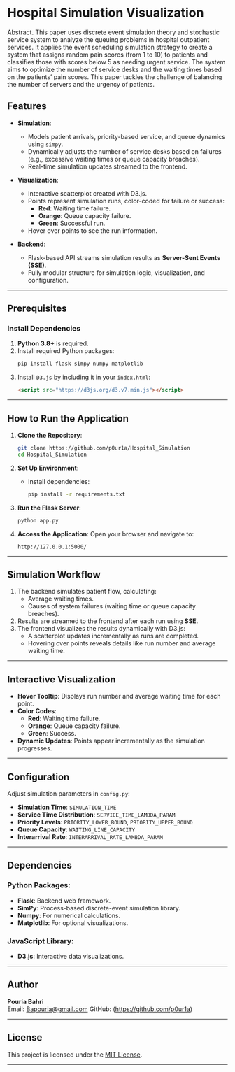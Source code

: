 # Hospital Simulation Visualization

Abstract. This paper uses discrete event simulation theory and stochastic service system to analyze the queuing problems in hospital outpatient services. It applies the event scheduling simulation strategy to create a system that assigns random pain scores (from 1 to 10) to patients and classifies those with scores below 5 as needing urgent service. The system aims to optimize the number of service desks and the waiting times based on the patients’ pain scores. This paper tackles the challenge of balancing the number of servers and the urgency of patients.

## Features

- **Simulation**:
  - Models patient arrivals, priority-based service, and queue dynamics using `simpy`.
  - Dynamically adjusts the number of service desks based on failures (e.g., excessive waiting times or queue capacity breaches).
  - Real-time simulation updates streamed to the frontend.

- **Visualization**:
  - Interactive scatterplot created with D3.js.
  - Points represent simulation runs, color-coded for failure or success:
    - **Red**: Waiting time failure.
    - **Orange**: Queue capacity failure.
    - **Green**: Successful run.
  - Hover over points to see the run information.

- **Backend**:
  - Flask-based API streams simulation results as **Server-Sent Events (SSE)**.
  - Fully modular structure for simulation logic, visualization, and configuration.

---

## Prerequisites

### Install Dependencies
1. **Python 3.8+** is required.
2. Install required Python packages:
   ```bash
   pip install flask simpy numpy matplotlib
   ```
3. Install `D3.js` by including it in your `index.html`:
   ```html
   <script src="https://d3js.org/d3.v7.min.js"></script>
   ```

---


## How to Run the Application

1. **Clone the Repository**:
   ```bash
   git clone https://github.com/p0ur1a/Hospital_Simulation
   cd Hospital_Simulation
   ```

2. **Set Up Environment**:
   - Install dependencies:
     ```bash
     pip install -r requirements.txt
     ```

3. **Run the Flask Server**:
   ```bash
   python app.py
   ```

4. **Access the Application**:
   Open your browser and navigate to:
   ```
   http://127.0.0.1:5000/
   ```

---

## Simulation Workflow

1. The backend simulates patient flow, calculating:
   - Average waiting times.
   - Causes of system failures (waiting time or queue capacity breaches).
2. Results are streamed to the frontend after each run using **SSE**.
3. The frontend visualizes the results dynamically with D3.js:
   - A scatterplot updates incrementally as runs are completed.
   - Hovering over points reveals details like run number and average waiting time.

---

## Interactive Visualization

- **Hover Tooltip**: Displays run number and average waiting time for each point.
- **Color Codes**:
  - **Red**: Waiting time failure.
  - **Orange**: Queue capacity failure.
  - **Green**: Success.
- **Dynamic Updates**: Points appear incrementally as the simulation progresses.

---

## Configuration

Adjust simulation parameters in `config.py`:
- **Simulation Time**: `SIMULATION_TIME`
- **Service Time Distribution**: `SERVICE_TIME_LAMBDA_PARAM`
- **Priority Levels**: `PRIORITY_LOWER_BOUND`, `PRIORITY_UPPER_BOUND`
- **Queue Capacity**: `WAITING_LINE_CAPACITY`
- **Interarrival Rate**: `INTERARRIVAL_RATE_LAMBDA_PARAM`

---

## Dependencies

### Python Packages:
- **Flask**: Backend web framework.
- **SimPy**: Process-based discrete-event simulation library.
- **Numpy**: For numerical calculations.
- **Matplotlib**: For optional visualizations.

### JavaScript Library:
- **D3.js**: Interactive data visualizations.

---

## Author

**Pouria Bahri**  
Email: Bapouria@gmail.com 
GitHub: (https://github.com/p0ur1a)

---

## License

This project is licensed under the [MIT License](LICENSE).

---
